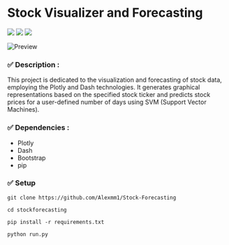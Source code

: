 # Stock Visualizer and Forecasting

![](https://img.shields.io/badge/python-3-brightgreen.svg) ![](https://img.shields.io/badge/plotly-4.14-red.svg) ![](https://img.shields.io/badge/dash-1.2-blue.svg)

![Preview](https://github.com/YogeshUpdhyay/stockforecasting/blob/main/images/dashboard.png)

### ✅ Description :

This project is dedicated to the visualization and forecasting of stock data, employing the Plotly and Dash technologies. It generates graphical representations based on the specified stock ticker and predicts stock prices for a user-defined number of days using SVM (Support Vector Machines).

### ✅ Dependencies :

- Plotly
- Dash
- Bootstrap
- pip

### ✅ Setup

```
git clone https://github.com/Alexmm1/Stock-Forecasting

cd stockforecasting

pip install -r requirements.txt

python run.py